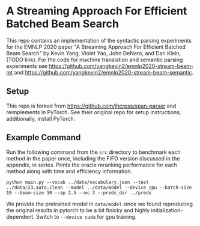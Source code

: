 # A Streaming Approach For Efficient Batched Beam Search

This repo contains an implementation of the syntactic parsing experiments for the EMNLP 2020 paper "A Streaming Approach For Efficient Batched Beam Search" by Kevin Yang, Violet Yao, John DeNero, and Dan Klein, (TODO link). For the code for machine translation and semantic parsing experiments see https://github.com/yangkevin2/emnlp2020-stream-beam-mt and https://github.com/yangkevin2/emnlp2020-stream-beam-semantic. 

## Setup

This repo is forked from https://github.com/jhcross/span-parser and reimplements in PyTorch. See their original repo for setup instructions; additionally, install PyTorch. 

## Example Command

Run the following command from the `src` directory to benchmark each method in the paper once, including the FIFO version discussed in the appendix, in series. Prints the oracle reranking performance for each method along with time and efficiency information.

`python main.py --vocab ../data/vocabulary.json --test ../data/23.auto.clean --model ../data/model --device cpu --batch-size 10 --beam-size 10 --ap 2.5 --mc 3 --preds_dir ../preds`

We provide the pretrained model in `data/model` since we found reproducing the original results in pytorch to be a bit finicky and highly initialization-dependent. Switch to `--device cuda` for gpu training.